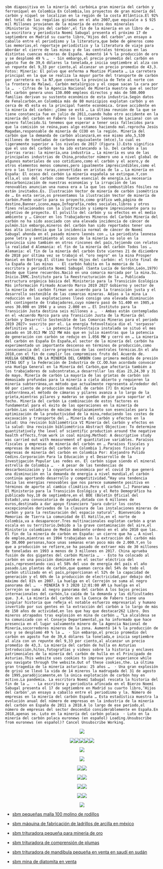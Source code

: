 
```
sbm diapositiva en la minería del carbónLa gran minería del carbón y ferroníquel en Colombia En Colombia,los proyectos de gran minería del carbón y níquel se localizan en la región de la costa Atlántica.El 92% del total de las regalías giradas en el año 2007,que equivale a $ 925 mil Millones provienen de la minería de estos dos minerales (Ministerio 'Hijos del carbón',el fin de la minería en un libro de … La escritora y periodista Noemí Sabugal presenta el próximo 17 de septiembre en Madrid su cuarto libro,‘Hijos del carbón’,un ensayo a caballo entre el periodismo y la literatura,que bebe de géneros como las memorias,el reportaje periodístico y la literatura de viaje para abordar el cierre de las minas y de las centrales térmicas en las distintas cuencas mineras de España. Aumentó 14 % la producción de oro y se desplomó 49 % …  · Sin embargo,el precio promedio del carbón en agosto fue de 39,6 dólares la tonelada,e inicia septiembre al alza con un repunte del 9,33 por ciento,al alcanzar un precio promedio de 43,3. Fotos: Minería: El polvo que enferma a Moatize Planeta … La carretera principal en la que se realiza la mayor parte del transporte de carbón por carretera es la N7,que conecta la provincia de Tete al norte con la frontera de Malawi. Carbón metalúrgico y el coque sacan la cara por la …  · Cifras de la Agencia Nacional de Minería muestra que el sector del carbón genera unos 130.000 empleos directos y más de 500.000 familias derivan su sustento económico de esta industria.Según datos de Fenalcarbón,en Colombia más de 80 municipios explotan carbón y en cerca de 45 esta es la principal fuente económica. Grave accidente en la minería del carbón: ¿Cómo se está … La última reunión de la que se tiene constancia fue en julio de 2011,cuando hubo otro accidente en la minería del carbón en Fabero (en la comarca leonesa de Laciana) con un minero fallecido.Si tenemos que esperar a tener seis fallecidos para que la comisión se reúna,pues algo estamos haciendo mal.reprocha Jesús Magadan,responsable de minería de CCOO en la región. Minería del carbón que la demanda de carbón alcanzará,en ese mismo año,5,530 millones de toneladas de carbono equivalente (mtce),lo cual es ligeramente superior a los niveles de 2017 (Figura 1).Esto significa que el uso del carbón se ha ido estancando a lo. Del carbón a las tierras raras: la minería,una industria … La minería es una de las principales industrias de China,productor número uno a nivel global de algunos materiales de uso cotidiano,como el carbón y el acero,y de otros elementos menos comunes,pero igualmente imprescindibles,como el oro o las tierras raras,convertidas en aristas de la … La minería en España: El ocaso del carbón La minería española se extingue.Y,con ella,el uso del carbón como fuente esencial de energía.La necesaria descarbonización de nuestras economías y la irrupción de las renovables anuncian una nueva era a la que los combustibles fósiles no están invitados.Es. Ilustración Vector de minería de carbón isométrica de … En esta serie,os presentamos la ilustración Vector de minería de carbón.Puede usarlo para su proyecto,como gráfico web,página de destino,Banner,icono,mapa,Infografía,redes sociales,libros y otros fines relacionados con la ilustración y siempre impresionante para su objetivo de proyecto. El polvillo del carbón y su efectos en el medio ambiente y … Cáncer en los Trabajadores Mineros del Carbón Minería del carbón no ha sido asociado con una elevada incidencia de cáncer de pulmón.Sin embargo,mineros del carbón han sido reportados tener una mas alta incidencia que la incidencia normal de cáncer de Noemí Sabugal ahonda en el pasado minero leonés con … La periodista leonesa pone letra y sentimiento al ocaso de la minería no solo en la provincia sino también en otros rincones del país,tejiendo con relatos la realidad d Alemania: el fin de la minería del carbón Todos los … Alemania: el fin de la minería del carbón Este viernes 21 de diciembre de 2018 por última vez se trabajó el "oro negro" en la mina Prosper Haniel en Bottrop.El último turno Hijos del carbón: el triste final de la España de las minas  · El carbón habita en la memoria de la escritora y periodista Noemí Sabugal (Santa Lucía de Gordón,León,1979) desde que tiene recuerdos.Nació en una comarca marcada por la mina.Su. Inicio.IRMC.Instituto para la Reestructuración de la … Publicada estructura orgánica básica del Ministerio para la Transición Ecológica Más información Firmado Acuerdo Marco 2019 2027 Gobierno y sector de la minería del carbón firman un acuerdo para la transición justa y el desarrollo sostenible de las comarcas mineras. Adios a la mina La reducción en las explotaciones llevó consigo una elevada disminución del contingente de trabajadores,cuyo número pasó de 51.400 en 1985,a unos 30.000 en 1994 y a unos 2.000 en … El Instituto para la Transición Justa destina seis millones a …  · Ambas están contempladas en el «Acuerdo Marco para una Transición Justa de la Minería del Carbón y Desarrollo Sostenible de las Comarcas Mineras para el periodo 2019 2027» suscrito por el. La energía fotovoltaica dio el 'sorpasso' definitivo al …  · La potencia fotovoltaica instalada se situó el mes pasado en 10.013 MW 152 MW más que en julio mientras que la potencia de generación con carbón se redujo en 1.056 MW y cerró en … La minería del carbón en España En España,el sector de la minería del carbón ha experimentado un importante descenso en términos de producción,como consecuencia del cierre progresivo de las centrales térmicas.En el año 2018,con el fin de cumplir los compromisos fruto del Acuerdo de. HUELGA GENERAL EN LA MINERÍA DEL CARBÓN Como primera medida de presión FITAG UGT y la Federación de Industria de CC.OO.han acordado convocar una Huelga General en la Minería del Carbón,que afectaría también a los trabajadores de subcontratas,a desarrollar los días 23,24,30 y 31 de mayo. Minería de carbón La mayoría de las grietas de carbón son demasiado profundas para la minería a cielo abierto y requieren la minería subterránea,un método que actualmente representa alrededor del 60 por ciento de producción mundial de carbón [7] En minería subterránea,el método de cámaras y pilares avanza a lo largo de la grieta,mientras pilares y maderas se quedan de pie para soportar el techo. Minería del carbón La combinación de estos factores es fundamental para el éxito de las operaciones en la minería de carbón.Las voladuras de máximo desplazamiento son esenciales para la optimización de la productividad de la mina,reduciendo los costes de excavación y transporte del … Minería del carbón y efectos en la salud: Una revisión bibliométrica VI Minería del carbón y efectos en la salud: Una revisión bibliométrica Abstract Objective: To determine quantitatively the level of scientific production around the negative health effects,from work in coal mining.Method: A descriptive study was carried out with measurement of quantitative variables. Paraísos fiscales y empresas de minería del carbón en … Paraísos fiscales y empresas de minería del carbón en Colombia 1.Paraísos fiscales y empresas de minería del carbón en Colombia Por: Alejandro Pulido Cedins.Corporación Para la Educación y el Desarrollo de la Investigación Popular Las redes en. El carbón sigue siendo el mineral estrella de Colombia …  · A pesar de las tendencias de descarbonización y la coyuntura económica por el covid 19 que generó una disminución en la demanda de energía a nivel mundial,el carbón continúa aportando desarrollo y competitividad.“Hay una tendencia hacia las energías renovables que nos parece sumamente positiva en términos de aporte al cambio climático.Pero el carbón […] Panorama  · El Ministerio para la Transición Ecológica y el Reto Demográfico ha publicado hoy,10 de septiembre,en el BOE (Boletín Oficial del Estado),una convocatoria de ayudas,dotada con 6 millones de euros,destinada a dar apoyo financiero "para cubrir los costes excepcionales derivados de la clausura de las instalaciones mineras de carbón y para la restauración del espacio natural". Bienvenido a Memorias de Tierra La comunidad de El Hatillo,en el norte de Colombia,va a desaparecer.Tres multinacionales explotan carbón a gran escala en su territorio.Debido a la grave contaminación del aire,el Ministerio colombiano de Medio Ambiente ordenó en el año 2010 que las. El fin de la minería de carbón en España: un cierre que ha … A nivel de empleo,mientras en 1994 trabajaban en la extracción del carbón más de 30.000 personas,hace unas semanas eran poco más de 2.000.Y,en lo que a producción se refiere,se ha pasado de extraer más de 30 millones de toneladas en 1993 a menos de 3 millones en 2017. China aprueba fusión de dos gigantes del carbón Minería …  · Esto ha colocado al carbón en una posición dominante en el sector eléctrico del país,representando casi el 58% del uso de energía del país el año pasado.Las plantas de carbón,que queman cerca del 54% de todo el carbón utilizado en el país,proporcionan el 52% de la capacidad de generación y el 66% de la producción de electricidad,por debajo del máximo del 81% en 2007. La huelga en el Cerrejón se suma al negro panorama del …  · MINERÍA 9 3 2020 12:01:00 AM La huelga en el Cerrejón se suma al negro panorama del carbón A los bajos precios internacionales del carbón,la caída de la demanda y las dificultades que. 3.4. La minería del carbón en la Cuenca de Fabero tiene una singular historia que reﬂeja el notable esfuerzo empresarial y humano invertido por sus gentes en la extracción del carbón a lo largo de más de 150 años de actividad,en los que hay que destacar262 Libro. Dos mineros atrapados tras explosión en mina de carbón … “La alcaldesa se ha comunicado con el Consejo Departamental,ya ha informado que hace presencia en el lugar salvamento minero de la Agencia Nacional de Minería,socorredores mineros de la zona. Aumentó 14 % la producción de oro y se desplomó 49 % la …  · Sin embargo,el precio promedio del carbón en agosto fue de 39,6 dólares la tonelada,e inicia septiembre al alza con un repunte del 9,33 por ciento,al alcanzar un precio promedio de 43,3. La minería del carbón de hulla en Asturias Introducción,hitos,fotografías y videos sobre la historia y enclaves patrimoniales de la minería del carbón de hulla en el Principado de Asturias.This website uses cookies to improve your experience while you navigate through the website.Out of these cookies,the. La última gran tragedia de la minería asturiana: 25 años …  · Una gran explosión de grisú se llevó la vida de 14 mineros la madrugada del 31 de agosto de 1995,paradójicamente,en la única explotación de carbón hoy en activo.La pandemia. La escritora Noemí Sabugal rescata la historia del fin de la …  · La escritora y periodista afincada en el Bierzo Noemí Sabugal presenta el 17 de septiembre en Madrid su cuarto libro,‘Hijos del carbón’,un ensayo a caballo entre el periodismo y la. Número de empresas en la minería del carbón España … Esta estadística muestra la evolución anual del número de empresas en la industria de la minería del carbón en España de 2011 a 2018.A lo largo de ese periodo,el número de empresas del sector descendió considerablemente en España.En 2018,apenas se. Luto en la minería del carbón polaca  · Luto en la minería del carbón polaca euronews (en español) Loading.Unsubscribe from euronews (en español)? Cancel Unsubscribe Working. 
```

<div align="center">

<a href="https://es-crusher.shibang-china.com/github&k=sbm+diapositiva+en+la+miner%C3%ADa+del+carb%C3%B3n"><img src="https://static.shibang-china.com/es/crusher/logo.jpg"></a>

<a href="https://es-crusher.shibang-china.com/github&k=sbm+diapositiva+en+la+miner%C3%ADa+del+carb%C3%B3n"><img src="https://static.shibang-china.com/es/crusher/index.jpg"></a><a href="https://es-crusher.shibang-china.com/material.htmlgithub&k=sbm+diapositiva+en+la+miner%C3%ADa+del+carb%C3%B3n"><img src="https://static.shibang-china.com/es/crusher/material.jpg"></a><a href="https://es-crusher.shibang-china.com/application.htmlgithub&k=sbm+diapositiva+en+la+miner%C3%ADa+del+carb%C3%B3n"><img src="https://static.shibang-china.com/es/crusher/application.jpg"></a><a href="https://es-crusher.shibang-china.com/aboutus.htmlgithub&k=sbm+diapositiva+en+la+miner%C3%ADa+del+carb%C3%B3n"><img src="https://static.shibang-china.com/es/crusher/aboutus.jpg"></a><a href="https://es-crusher.shibang-china.com/contact.htmlgithub&k=sbm+diapositiva+en+la+miner%C3%ADa+del+carb%C3%B3n"><img src="https://static.shibang-china.com/es/crusher/contact.jpg"></a>

<a href="https://es-crusher.shibang-china.com/github&k=sbm+diapositiva+en+la+miner%C3%ADa+del+carb%C3%B3n"><img src="https://static.shibang-china.com/es/crusher/banner.jpg"></a>

<a href="https://swt.shibang-china.com/github&k=sbm+diapositiva+en+la+miner%C3%ADa+del+carb%C3%B3n"><img src="https://static.shibang-china.com/es/crusher/text.jpg"></a>

<a href="https://swt.shibang-china.com/github&k=sbm+diapositiva+en+la+miner%C3%ADa+del+carb%C3%B3n"><img src="https://static.shibang-china.com/es/crusher/chat.jpg"></a><a href="https://es-crusher.shibang-china.com/contact.htmlgithub&k=sbm+diapositiva+en+la+miner%C3%ADa+del+carb%C3%B3n"><img src="https://static.shibang-china.com/es/crusher/message.jpg"></a>

<a href="https://es-crusher.shibang-china.com/products/pe.htmlgithub&k=sbm+diapositiva+en+la+miner%C3%ADa+del+carb%C3%B3n"><img src="https://static.shibang-china.com/es/crusher/pe.jpg"></a><a href="https://es-crusher.shibang-china.com/products/pf.htmlgithub&k=sbm+diapositiva+en+la+miner%C3%ADa+del+carb%C3%B3n"><img src="https://static.shibang-china.com/es/crusher/pf.jpg"></a>

<a href="https://es-crusher.shibang-china.com/products/hpt.htmlgithub&k=sbm+diapositiva+en+la+miner%C3%ADa+del+carb%C3%B3n"><img src="https://static.shibang-china.com/es/crusher/hpt.jpg"></a><a href="https://es-crusher.shibang-china.com/products/vsi.htmlgithub&k=sbm+diapositiva+en+la+miner%C3%ADa+del+carb%C3%B3n"><img src="https://static.shibang-china.com/es/crusher/vsi.jpg"></a>

<a href="https://es-crusher.shibang-china.com/products/klv.htmlgithub&k=sbm+diapositiva+en+la+miner%C3%ADa+del+carb%C3%B3n"><img src="https://static.shibang-china.com/es/crusher/klv.jpg"></a><a href="https://es-crusher.shibang-china.com/products/portable.htmlgithub&k=sbm+diapositiva+en+la+miner%C3%ADa+del+carb%C3%B3n"><img src="https://static.shibang-china.com/es/crusher/portable.jpg"></a>

<a href="https://swt.shibang-china.com/github&k=sbm+diapositiva+en+la+miner%C3%ADa+del+carb%C3%B3n"><img src="https://static.shibang-china.com/es/crusher/case.jpg"></a>

</div>


* [sbm pequeñas malla 100 molino de rodillos](sbm%20peque%C3%B1as%20malla%20100%20molino%20de%20rodillos.md)

* [sbm máquina de fabricación de ladrillos de arcilla en méxico](sbm%20m%C3%A1quina%20de%20fabricaci%C3%B3n%20de%20ladrillos%20de%20arcilla%20en%20m%C3%A9xico.md)

* [sbm trituradora pequeña para minería de oro](sbm%20trituradora%20peque%C3%B1a%20para%20miner%C3%ADa%20de%20oro.md)

* [sbm trituradora de comprensión de plumas](sbm%20trituradora%20de%20comprensi%C3%B3n%20de%20plumas.md)

* [sbm trituradora de mandíbula pequeña en venta en saudí en sudán](sbm%20trituradora%20de%20mand%C3%ADbula%20peque%C3%B1a%20en%20venta%20en%20saud%C3%AD%20en%20sud%C3%A1n.md)

* [sbm mina de diatomita en venta](sbm%20mina%20de%20diatomita%20en%20venta.md)
